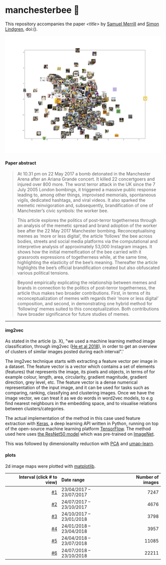 # manchesterbee 🐝

This repository accompanies the paper *\<title>* by [Samuel Merrill](https://) and [Simon Lindgren](https://), doi:().

![alt text](imagemaps/mcb_all.png)

#### Paper abstract
> At 10.31 pm on 22 May 2017 a bomb detonated in the Manchester Arena after an Ariana Grande concert. It killed 22 concertgoers and injured over 800 more. The worst terror attack in the UK since the 7 July 2005 London bombings, it triggered a massive public response leading to, among other things, improvised memorials, spontaneous vigils, dedicated hashtags, and viral videos. It also sparked the memetic reinvigoration and, subsequently, brandification of one of Manchester’s civic symbols: the worker bee. 

> This article explores the politics of post-terror togetherness through an analysis of the memetic spread and brand adoption of the worker bee after the 22 May 2017 Manchester bombing. Reconceptualising memes as ‘more or less digital’, the article ‘follows’ the bee across bodies, streets and social media platforms via the computational and interpretive analysis of approximately 53,000 Instagram images. It shows how the initial memeification of the bee carried with it grassroots expressions of togetherness while, at the same time, highlighting the elasticity of the bee’s meaning. Thereafter the article highlights the bee’s official brandification created but also obfuscated various political tensions. 

> Beyond empirically explicating the relationship between memes and brands in connection to the politics of post-terror togetherness, the article thus makes two broader contributions. First, in terms of its reconceptualization of memes with regards their ‘more or less digital’ composition, and second, in demonstrating one hybrid method for ‘following’ memes suited to this conceptualization. Both contributions have broader significance for future studies of memes. 

----

#### img2vec
As stated in the article (p. X), "we used a machine learning method image classification, through img2vec ([He et al 2018](https://link.springer.com/chapter/10.1007/978-981-13-2203-7_16)), in order to get an overview of clusters of similar images posted during each interval".'

The img2vec technique starts with extracting a feature vector per image in a dataset. The feature vector is a vector which contains a set of elements (features) that represents the image, its pixels and objects, in terms of for example colour, length, area, circularity, gradient magnitude, gradient direction, grey level, etc. The feature vector is a dense numerical representation of the input image, and it can be used for tasks such as comparing, ranking, classifying and clustering images. Once we have the image vector, we can treat it as we do words in word2vec models, to e.g find nearest neighbours in the embedding space, and to visualise relations between clusters/categories.

The actual implementation of the method in this case used feature extraction with [Keras](https://github.com/keras-team/keras), a deep learning API written in Python, running on top of the open-source machine learning platform [TensorFlow](https://www.tensorflow.org/). The method used here uses [the ResNet50 model](https://keras.io/api/applications/) which was pre-trained on [ImageNet](http://www.image-net.org/). 

This was followed by dimensionality reduction with [PCA](https://scikit-learn.org/stable/modules/generated/sklearn.decomposition.PCA.html#sklearn.decomposition.PCA) and [umap-learn](https://umap-learn.readthedocs.io/en/latest/index.html). 

#### plots
2d image maps were plotted with [matplotlib](https://matplotlib.org/).


Interval (click # to view)|Date range|Number of images|
---:|:---|---:|
[#1](https://github.com/simonlindgren/manchesterbee/blob/main/imagemaps/mcb_int1.png)|23/04/2017 – 23/07/2017|7247
[#2](https://github.com/simonlindgren/manchesterbee/blob/main/imagemaps/mcb_int2.png)|24/07/2017 – 23/10/2017|4676
[#3](https://github.com/simonlindgren/manchesterbee/blob/main/imagemaps/mcb_int3.png)|24/10/2017 – 23/01/2018|3798
[#4](https://github.com/simonlindgren/manchesterbee/blob/main/imagemaps/mcb_int4.png)|24/01/2018 – 23/04/2018|3957
[#5](https://github.com/simonlindgren/manchesterbee/blob/main/imagemaps/mcb_int5.png)|24/04/2018 – 23/07/2018|11085
[#6](https://github.com/simonlindgren/manchesterbee/blob/main/imagemaps/mcb_int6.png)|24/07/2018 – 23/10/2018|22211


